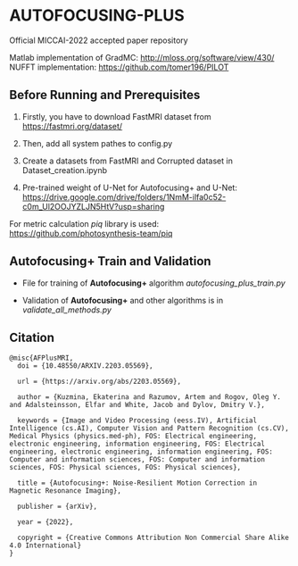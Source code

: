 # AUTOFOCUSING-PLUS
Official MICCAI-2022 accepted paper repository

Matlab implementation of GradMC: http://mloss.org/software/view/430/
NUFFT implementation: https://github.com/tomer196/PILOT


## Before Running and Prerequisites

1. Firstly, you have to download FastMRI dataset from https://fastmri.org/dataset/

2. Then, add all system pathes to config.py

3. Create a datasets from FastMRI and Corrupted dataset in Dataset_creation.ipynb

4. Pre-trained weight of U-Net for Autofocusing+ and U-Net: 
https://drive.google.com/drive/folders/1NmM-ilfa0c52-c0m_Ul2OOJYZLJN5HtV?usp=sharing


For metric calculation *piq* library is used: https://github.com/photosynthesis-team/piq



## Autofocusing+ Train and Validation

- File for training of **Autofocusing+** algorithm *autofocusing_plus_train.py*

- Validation of **Autofocusing+** and other algorithms is in *validate_all_methods.py*

## Citation
```
@misc{AFPlusMRI,
  doi = {10.48550/ARXIV.2203.05569},
  
  url = {https://arxiv.org/abs/2203.05569},
  
  author = {Kuzmina, Ekaterina and Razumov, Artem and Rogov, Oleg Y. and Adalsteinsson, Elfar and White, Jacob and Dylov, Dmitry V.},
  
  keywords = {Image and Video Processing (eess.IV), Artificial Intelligence (cs.AI), Computer Vision and Pattern Recognition (cs.CV), Medical Physics (physics.med-ph), FOS: Electrical engineering, electronic engineering, information engineering, FOS: Electrical engineering, electronic engineering, information engineering, FOS: Computer and information sciences, FOS: Computer and information sciences, FOS: Physical sciences, FOS: Physical sciences},
  
  title = {Autofocusing+: Noise-Resilient Motion Correction in Magnetic Resonance Imaging},
  
  publisher = {arXiv},
  
  year = {2022},
  
  copyright = {Creative Commons Attribution Non Commercial Share Alike 4.0 International}
}

```
